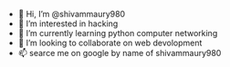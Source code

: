 - 👋 Hi, I’m @shivammaury980
- 👀 I’m interested in hacking
- 🌱 I’m currently learning python computer networking
- 💞️ I’m looking to collaborate on web devolopment
- 📫 searce me on google by name of shivammaury980

<!---
shivammaury980/shivammaury980 is a ✨ special ✨ repository because its `README.md` (this file) appears on your GitHub profile.
You can click the Preview link to take a look at your changes.
--->
